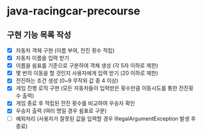 # java-racingcar-precourse

## 구현 기능 목록 작성

- [x] 자동차 객체 구현 (이름 부여, 전진 횟수 적립)
- [x] 자동차 이름을 입력 받기
- [x] 이름을 쉼표를 기준으로 구분하여 객체 생성 (각 5자 이하로 제한)
- [x] 몇 번의 이동을 할 것인지 사용자에게 입력 받기 (20 이하로 제한)
- [x] 전진하는 조건 생성 (0~9 무작위 값 중 4 이상)
- [x] 게임 진행 로직 구현 (모든 자동차들이 입력받은 횟수만큼 이동시도를 통한 전진횟수 출력)
- [x] 게임 종료 후 적립된 전진 횟수를 비교하여 우승자 확인
- [x] 우승자 출력 (여러 명일 경우 쉼표로 구분)
- [ ] 예외처리 (사용자가 잘못된 값을 입력할 경우 IllegalArgumentException 발생 후 종료)